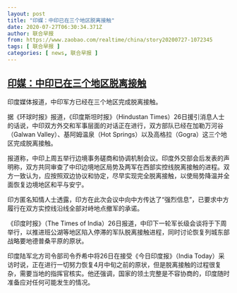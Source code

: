 ```yaml
---
layout: post
title: "印媒：中印已在三个地区脱离接触"
date: 2020-07-27T06:30:34.371Z
author: 联合早报
from: https://www.zaobao.com/realtime/china/story20200727-1072345
tags: [ 联合早报 ]
categories: [ news, 联合早报 ]
---
```

<!--1595855940000-->
[印媒：中印已在三个地区脱离接触](https://www.zaobao.com/realtime/china/story20200727-1072345)
------

<div>
<p>印度媒体报道，中印军方已经在三个地区完成脱离接触。</p><p>据《环球时报》报道，《印度斯坦时报》（Hindustan Times）26日援引消息人士的话说，中印双方外交和军事层面的对话正在进行，双方部队已经在加勒万河谷（Galwan Valley）、基阿姆温泉（Hot Springs）以及高格拉（Gogra）这三个地区完成脱离接触。</p><p>报道称，中印上周五举行边境事务磋商和协调机制会议。印度外交部会后发表的声明称，双方共同审查了中印边境地区局势及两军在西部实控线脱离接触的进程。双方一致认为，应按照双边协议和协定，尽早实现完全脱离接触，以使局势降温并全面恢复边境地区和平与安宁。</p><section id="imu"><div id="dfp-ad-imu1-wrapper" class="dfp-tag-wrapper"><div id="dfp-ad-imu1" class="dfp-tag-wrapper"></div></div></section><p>印方匿名知情人士透露，印方在此次会议中向中方传达了“强烈信息”，已要求中方履行在双方实控线沿线全部对峙地点撤军的承诺。</p><p>《印度时报》（The Times of India）26日报道，中印下一轮军长级会谈将于下周举行，以推进班公湖等地区陷入停滞的军队脱离接触进程，同时讨论恢复列城东部战略要地德普桑平原的原状。</p><p>印度陆军北方司令部司令乔希中将26日在接受《今日印度报》（India Today）采访时说，正在进行一切努力恢复4月中旬之前的原状，但是脱离接触的过程很复杂，需要当地的指挥官核实。他还强调，国家的领土完整是不容协商的，印度随时准备应对任何可能发生的情况。</p><div id="innity-in-post"></div><div id="dfp-ad-midarticlespecial-wrapper" class="dfp-tag-wrapper"><div id="dfp-ad-midarticlespecial" class="dfp-tag-wrapper"></div></div>
</div>

